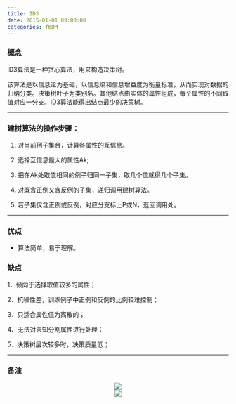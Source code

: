 ```yaml
---
title: ID3
date: 2015-01-01 09:00:00
categories: fbDM
---
```


<script type="text/javascript" src="http://cdn.mathjax.org/mathjax/latest/MathJax.js?config=default"></script>

### 概念

   ID3算法是一种贪心算法，用来构造决策树。
   
   该算法是以信息论为基础，以信息熵和信息增益度为衡量标准，从而实现对数据的归纳分类。决策树叶子为类别名。其他结点由实体的属性组成，每个属性的不同取值对应一分支。ID3算法能得出结点最少的决策树。

---
   
### 建树算法的操作步骤：

1. 对当前例子集合，计算各属性的互信息。

2. 选择互信息最大的属性Ak;

3. 把在Ak处取值相同的例子归同一子集，取几个值就得几个子集。

4. 对既含正例又含反例的子集，递归调用建树算法。

5. 若子集仅含正例或反例，对应分支标上P或N，返回调用处。

---

### 优点

* 算法简单，易于理解。

### 缺点

1．倾向于选择取值较多的属性；  

2、抗噪性差，训练例子中正例和反例的比例较难控制；  

3．只适合属性值为离散的；   

4、无法对未知分割属性进行处理；    

5．决策树层次较多时，决策质量低；     

---

### 备注

<center><img src="{{ site.baseurl }}/images/pdBase/dm_id3_1.png"></center>

<center><img src="{{ site.baseurl }}/images/pdBase/dm_id3_2.png"></center>
